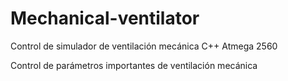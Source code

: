 # Mechanical-ventilator
Control de simulador de ventilación mecánica C++ Atmega 2560

Control de parámetros importantes de ventilación mecánica
